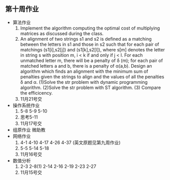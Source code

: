## 第十周作业
+ 算法作业
  1. Implement the algorithm computing the optimal cost of multiplying matrices as discussed during the class.
  2. An alignment of two strings s1 and s2 is defined as a matching between the letters in s1 and those in s2 such that for each pair of matchings (s1[i],s2[j]) and (s1[k],s2[l]), where s[m] denotes the letter in string s with position m,  i < k if and only if j < l. For each unmatched letter m, there will be a penalty of δ (m); for each pair of matched letters a and b, there is a penalty of α(a,b). Design an algorithm which finds an alignment with the minimum sum of penalties given the strings to align and the values of all the penalties δ and α. (1)Solve the str problem with dynamic programming algorithm.  (2)Solve the str problem with ST algorithm. (3) Compare the efficicency.
  3. 11月21号交
+ 操作系统作业
  1. 5-8 5-9 5-10
  2. 思考5-11
  3. 11月17号交
+ 组原作业 微助教
+ 网络作业
  1. 4-1 4-10 4-17 4-26 4-37 (英文原题见第九周作业)
  2. 5-5 5-14 5-18
  3. 11月16号交
+ 数值分析
  1. 2-3 2-8(1) 2-14 2-16 2-19 2-23 2-27
  2. 11月15号交
